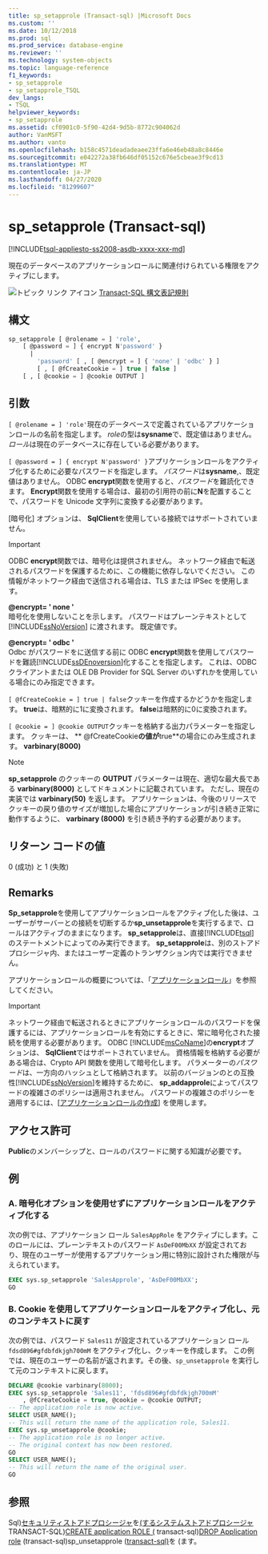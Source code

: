 ```yaml
---
title: sp_setapprole (Transact-sql) |Microsoft Docs
ms.custom: ''
ms.date: 10/12/2018
ms.prod: sql
ms.prod_service: database-engine
ms.reviewer: ''
ms.technology: system-objects
ms.topic: language-reference
f1_keywords:
- sp_setapprole
- sp_setapprole_TSQL
dev_langs:
- TSQL
helpviewer_keywords:
- sp_setapprole
ms.assetid: cf0901c0-5f90-42d4-9d5b-8772c904062d
author: VanMSFT
ms.author: vanto
ms.openlocfilehash: b158c4571deadadeaee23ffa6e46eb48a8c8446e
ms.sourcegitcommit: e042272a38fb646df05152c676e5cbeae3f9cd13
ms.translationtype: MT
ms.contentlocale: ja-JP
ms.lasthandoff: 04/27/2020
ms.locfileid: "81299607"
---
```

# <a name="sp_setapprole-transact-sql"></a>sp_setapprole (Transact-sql)

[!INCLUDE[tsql-appliesto-ss2008-asdb-xxxx-xxx-md](../../includes/tsql-appliesto-ss2008-asdb-xxxx-xxx-md.md)]

  現在のデータベースのアプリケーションロールに関連付けられている権限をアクティブにします。  
  
 ![トピック リンク アイコン](../../database-engine/configure-windows/media/topic-link.gif "トピック リンク アイコン") [Transact-SQL 構文表記規則](../../t-sql/language-elements/transact-sql-syntax-conventions-transact-sql.md)  
  
## <a name="syntax"></a>構文  

```sql
sp_setapprole [ @rolename = ] 'role',  
    [ @password = ] { encrypt N'password' }
      |  
        'password' [ , [ @encrypt = ] { 'none' | 'odbc' } ]  
        [ , [ @fCreateCookie = ] true | false ]  
    [ , [ @cookie = ] @cookie OUTPUT ]  
```

## <a name="arguments"></a>引数

`[ @rolename = ] 'role'`現在のデータベースで定義されているアプリケーションロールの名前を指定します。 *role*の型は**sysname**で、既定値はありません。 *ロール*は現在のデータベースに存在している必要があります。  
  
`[ @password = ] { encrypt N'password' }`アプリケーションロールをアクティブ化するために必要なパスワードを指定します。 *パスワード*は**sysname**,、既定値はありません。 ODBC **encrypt**関数を使用すると、*パスワード*を難読化できます。 **Encrypt**関数を使用する場合は、最初の引用符の前に**N**を配置することで、パスワードを Unicode 文字列に変換する必要があります。  
  
 [暗号化] オプションは、 **SqlClient**を使用している接続ではサポートされていません。  
  
> [!IMPORTANT]  
> ODBC **encrypt**関数では、暗号化は提供されません。 ネットワーク経由で転送されるパスワードを保護するために、この機能に依存しないでください。 この情報がネットワーク経由で送信される場合は、TLS または IPSec を使用します。
  
 **@encrypt= ' none '**  
 暗号化を使用しないことを示します。 パスワードはプレーンテキストとして [!INCLUDE[ssNoVersion](../../includes/ssnoversion-md.md)] に渡されます。 既定値です。  
  
 **@encrypt= ' odbc '**  
 Odbc がパスワードをに送信する前に ODBC **encrypt**関数を使用してパスワードを難読[!INCLUDE[ssDEnoversion](../../includes/ssdenoversion-md.md)]化することを指定します。 これは、ODBC クライアントまたは OLE DB Provider for SQL Server のいずれかを使用している場合にのみ指定できます。  
  
`[ @fCreateCookie = ] true | false`クッキーを作成するかどうかを指定します。 **true**は、暗黙的に1に変換されます。 **false**は暗黙的に0に変換されます。  
  
`[ @cookie = ] @cookie OUTPUT`クッキーを格納する出力パラメーターを指定します。 クッキーは、 ** \@fCreateCookie**の値が**true**の場合にのみ生成されます。 **varbinary(8000)**  
  
> [!NOTE]  
> **sp_setapprole** のクッキーの **OUTPUT** パラメーターは現在、適切な最大長である **varbinary(8000)** としてドキュメントに記載されています。 ただし、現在の実装では **varbinary(50)** を返します。 アプリケーションは、今後のリリースでクッキーの戻り値のサイズが増加した場合にアプリケーションが引き続き正常に動作するように、 **varbinary (8000)** を引き続き予約する必要があります。
  
## <a name="return-code-values"></a>リターン コードの値

 0 (成功) と 1 (失敗)  
  
## <a name="remarks"></a>Remarks

 **Sp_setapprole**を使用してアプリケーションロールをアクティブ化した後は、ユーザーがサーバーとの接続を切断するか**sp_unsetapprole**を実行するまで、ロールはアクティブのままになります。 **sp_setapprole**は、直接[!INCLUDE[tsql](../../includes/tsql-md.md)]のステートメントによってのみ実行できます。 **sp_setapprole**は、別のストアドプロシージャ内、またはユーザー定義のトランザクション内では実行できません。  
  
 アプリケーションロールの概要については、「[アプリケーションロール](../../relational-databases/security/authentication-access/application-roles.md)」を参照してください。  
  
> [!IMPORTANT]  
> ネットワーク経由で転送されるときにアプリケーションロールのパスワードを保護するには、アプリケーションロールを有効にするときに、常に暗号化された接続を使用する必要があります。
> ODBC [!INCLUDE[msCoName](../../includes/msconame-md.md)]の**encrypt**オプションは、 **SqlClient**ではサポートされていません。 資格情報を格納する必要がある場合は、Crypto API 関数を使用して暗号化します。 パラメーターの*パスワード*は、一方向のハッシュとして格納されます。 以前のバージョンのとの互換性[!INCLUDE[ssNoVersion](../../includes/ssnoversion-md.md)]を維持するために、 **sp_addapprole**によってパスワードの複雑さのポリシーは適用されません。 パスワードの複雑さのポリシーを適用するには、[[アプリケーションロールの作成](../../t-sql/statements/create-application-role-transact-sql.md)] を使用します。  
  
## <a name="permissions"></a>アクセス許可

**Public**のメンバーシップと、ロールのパスワードに関する知識が必要です。  
  
## <a name="examples"></a>例  
  
### <a name="a-activating-an-application-role-without-the-encrypt-option"></a>A. 暗号化オプションを使用せずにアプリケーションロールをアクティブ化する

 次の例では、アプリケーション ロール `SalesAppRole` をアクティブにします。このロールには、プレーンテキストのパスワード `AsDeF00MbXX` が設定されており、現在のユーザーが使用するアプリケーション用に特別に設計された権限が与えられています。

```sql
EXEC sys.sp_setapprole 'SalesApprole', 'AsDeF00MbXX';  
GO
```

### <a name="b-activating-an-application-role-with-a-cookie-and-then-reverting-to-the-original-context"></a>B. Cookie を使用してアプリケーションロールをアクティブ化し、元のコンテキストに戻す

 次の例では、パスワード `Sales11` が設定されているアプリケーション ロール `fdsd896#gfdbfdkjgh700mM` をアクティブ化し、クッキーを作成します。 この例では、現在のユーザーの名前が返されます。その後、`sp_unsetapprole` を実行して元のコンテキストに戻します。  

```sql
DECLARE @cookie varbinary(8000);  
EXEC sys.sp_setapprole 'Sales11', 'fdsd896#gfdbfdkjgh700mM'  
    , @fCreateCookie = true, @cookie = @cookie OUTPUT;  
-- The application role is now active.  
SELECT USER_NAME();  
-- This will return the name of the application role, Sales11.  
EXEC sys.sp_unsetapprole @cookie;  
-- The application role is no longer active.  
-- The original context has now been restored.  
GO  
SELECT USER_NAME();  
-- This will return the name of the original user.
GO
```

## <a name="see-also"></a>参照

 Sql&#41;[セキュリティストアドプロシージャ](../../relational-databases/system-stored-procedures/security-stored-procedures-transact-sql.md)を[&#40;するシステムストアドプロシージャ](../../relational-databases/system-stored-procedures/system-stored-procedures-transact-sql.md)TRANSACT-SQL&#41;[CREATE application ROLE &#40;](../../t-sql/statements/create-application-role-transact-sql.md) transact-sql&#41;[DROP Application role](../../t-sql/statements/drop-application-role-transact-sql.md) &#40;transact-sql&#41;sp_unsetapprole &#40;[transact-sql&#41;](../../relational-databases/system-stored-procedures/sp-unsetapprole-transact-sql.md)を &#40;ます。
